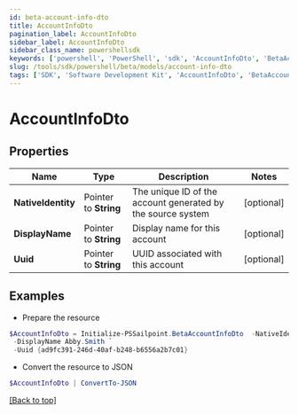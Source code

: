 ```yaml
---
id: beta-account-info-dto
title: AccountInfoDto
pagination_label: AccountInfoDto
sidebar_label: AccountInfoDto
sidebar_class_name: powershellsdk
keywords: ['powershell', 'PowerShell', 'sdk', 'AccountInfoDto', 'BetaAccountInfoDto'] 
slug: /tools/sdk/powershell/beta/models/account-info-dto
tags: ['SDK', 'Software Development Kit', 'AccountInfoDto', 'BetaAccountInfoDto']
---
```



# AccountInfoDto

## Properties

Name | Type | Description | Notes
------------ | ------------- | ------------- | -------------
**NativeIdentity** |  Pointer to **String** | The unique ID of the account generated by the source system | [optional] 
**DisplayName** |  Pointer to **String** | Display name for this account | [optional] 
**Uuid** |  Pointer to **String** | UUID associated with this account | [optional] 

## Examples

- Prepare the resource
```powershell
$AccountInfoDto = Initialize-PSSailpoint.BetaAccountInfoDto  -NativeIdentity CN&#x3D;Abby Smith,OU&#x3D;Austin,OU&#x3D;Americas,OU&#x3D;Demo,DC&#x3D;seri,DC&#x3D;acme,DC&#x3D;com `
 -DisplayName Abby.Smith `
 -Uuid {ad9fc391-246d-40af-b248-b6556a2b7c01}
```

- Convert the resource to JSON
```powershell
$AccountInfoDto | ConvertTo-JSON
```


[[Back to top]](#) 

